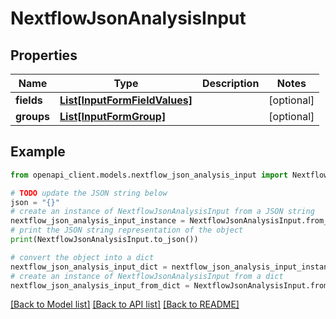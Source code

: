 # NextflowJsonAnalysisInput


## Properties

Name | Type | Description | Notes
------------ | ------------- | ------------- | -------------
**fields** | [**List[InputFormFieldValues]**](InputFormFieldValues.md) |  | [optional] 
**groups** | [**List[InputFormGroup]**](InputFormGroup.md) |  | [optional] 

## Example

```python
from openapi_client.models.nextflow_json_analysis_input import NextflowJsonAnalysisInput

# TODO update the JSON string below
json = "{}"
# create an instance of NextflowJsonAnalysisInput from a JSON string
nextflow_json_analysis_input_instance = NextflowJsonAnalysisInput.from_json(json)
# print the JSON string representation of the object
print(NextflowJsonAnalysisInput.to_json())

# convert the object into a dict
nextflow_json_analysis_input_dict = nextflow_json_analysis_input_instance.to_dict()
# create an instance of NextflowJsonAnalysisInput from a dict
nextflow_json_analysis_input_from_dict = NextflowJsonAnalysisInput.from_dict(nextflow_json_analysis_input_dict)
```
[[Back to Model list]](../README.md#documentation-for-models) [[Back to API list]](../README.md#documentation-for-api-endpoints) [[Back to README]](../README.md)


